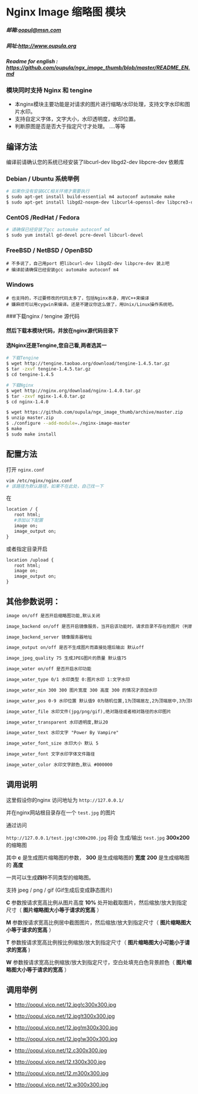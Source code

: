 # Nginx Image 缩略图 模块 

##### 邮箱:<oopul@msn.com>
##### 网址:<http://www.oupula.org>


##### Readme for english : <https://github.com/oupula/ngx_image_thumb/blob/master/README_EN.md> 


### 模块同时支持 Nginx 和 tengine

- 本nginx模块主要功能是对请求的图片进行缩略/水印处理，支持文字水印和图片水印。
- 支持自定义字体，文字大小，水印透明度，水印位置。
- 判断原图是否是否大于指定尺寸才处理。
....等等


## 编译方法 

编译前请确认您的系统已经安装了libcurl-dev  libgd2-dev  libpcre-dev 依赖库

### Debian / Ubuntu 系统举例
```bash
# 如果你没有安装GCC相关环境才需要执行
$ sudo apt-get install build-essential m4 autoconf automake make 
$ sudo apt-get install libgd2-noxpm-dev libcurl4-openssl-dev libpcre3-dev
```

### CentOS /RedHat / Fedora
```bash
# 请确保已经安装了gcc automake autoconf m4 
$ sudo yum install gd-devel pcre-devel libcurl-devel 
```

### FreeBSD / NetBSD / OpenBSD
```
# 不多说了，自己用port 把libcurl-dev libgd2-dev libpcre-dev 装上吧
# 编译前请确保已经安装gcc automake autoconf m4 
```

### Windows
```
# 也支持的，不过要修改的代码太多了，包括Nginx本身，用VC++来编译
# 嫌麻烦可以用cygwin来编译。还是不建议你这么做了，用Unix/Linux操作系统吧。
```

###下载nginx / tengine 源代码

#### 然后下载本模块代码，并放在nginx源代码目录下
#### 选Nginx还是Tengine,您自己看,两者选其一

```bash
# 下载Tengine
$ wget http://tengine.taobao.org/download/tengine-1.4.5.tar.gz
$ tar -zxvf tengine-1.4.5.tar.gz
$ cd tengine-1.4.5
```

```bash
# 下载Nginx
$ wget http://nginx.org/download/nginx-1.4.0.tar.gz
$ tar -zxvf nginx-1.4.0.tar.gz
$ cd nginx-1.4.0
```

```bash
$ wget https://github.com/oupula/ngx_image_thumb/archive/master.zip
$ unzip master.zip
$ ./configure --add-module=./nginx-image-master
$ make
$ sudo make install 
```

## 配置方法

打开 `nginx.conf` 

```bash
vim /etc/nginx/nginx.conf 
# 该路径为默认路径，如果不在此处，自己找一下
```

在
```apache
location / {
   root html;
   #添加以下配置
   image on;
   image_output on;
}
```

或者指定目录开启 
```apache
location /upload {
   root html; 
   image on;
   image_output on;
}
```


## 其他参数说明：
```apache
image on/off 是否开启缩略图功能,默认关闭

image_backend on/off 是否开启镜像服务，当开启该功能时，请求目录不存在的图片（判断原图），将自动从镜像服务器地址下载原图

image_backend_server 镜像服务器地址

image_output on/off 是否不生成图片而直接处理后输出 默认off

image_jpeg_quality 75 生成JPEG图片的质量 默认值75

image_water on/off 是否开启水印功能

image_water_type 0/1 水印类型 0:图片水印 1:文字水印

image_water_min 300 300 图片宽度 300 高度 300 的情况才添加水印

image_water_pos 0-9 水印位置 默认值9 0为随机位置,1为顶端居左,2为顶端居中,3为顶端居右,4为中部居左,5为中部居中,6为中部居右,7为底端居左,8为底端居中,9为底端居右

image_water_file 水印文件(jpg/png/gif),绝对路径或者相对路径的水印图片

image_water_transparent 水印透明度,默认20

image_water_text 水印文字 "Power By Vampire"

image_water_font_size 水印大小 默认 5

image_water_font 文字水印字体文件路径

image_water_color 水印文字颜色,默认 #000000
```

## 调用说明

这里假设你的nginx 访问地址为 `http://127.0.0.1/`

并在nginx网站根目录存在一个 `test.jpg` 的图片

通过访问 

`http://127.0.0.1/test.jpg!c300x200.jpg` 将会 生成/输出 `test.jpg` **300x200** 的缩略图

其中 **c** 是生成图片缩略图的参数， **300** 是生成缩略图的 **宽度**      **200** 是生成缩略图的 **高度** 

一共可以生成**四**种不同类型的缩略图。

支持 jpeg / png / gif (Gif生成后变成静态图片)


**C** 参数按请求宽高比例从图片高度 **10%** 处开始截取图片，然后缩放/放大到指定尺寸（ **图片缩略图大小等于请求的宽高** ）
 
**M** 参数按请求宽高比例居中截图图片，然后缩放/放大到指定尺寸（ **图片缩略图大小等于请求的宽高** ）

**T** 参数按请求宽高比例按比例缩放/放大到指定尺寸（ **图片缩略图大小可能小于请求的宽高** )

**W** 参数按请求宽高比例缩放/放大到指定尺寸，空白处填充白色背景颜色（ **图片缩略图大小等于请求的宽高** ）


 
## 调用举例

- http://oopul.vicp.net/12.jpg!c300x300.jpg

- http://oopul.vicp.net/12.jpg!t300x300.jpg

- http://oopul.vicp.net/12.jpg!m300x300.jpg

- http://oopul.vicp.net/12.jpg!w300x300.jpg

- http://oopul.vicp.net/12.c300x300.jpg

- http://oopul.vicp.net/12.t300x300.jpg

- http://oopul.vicp.net/12.m300x300.jpg

- http://oopul.vicp.net/12.w300x300.jpg





